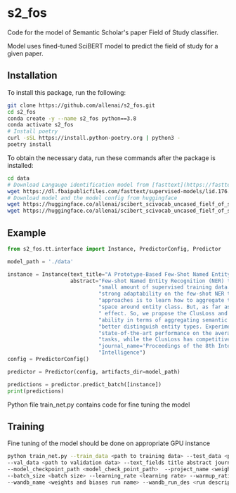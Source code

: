 # s2_fos

Code for the model of Semantic Scholar's paper Field of Study classifier.

Model uses fined-tuned SciBERT model to predict the field of study for a given paper.

## Installation
To install this package, run the following:

```bash
git clone https://github.com/allenai/s2_fos.git
cd s2_fos
conda create -y --name s2_fos python==3.8
conda activate s2_fos
# Install poetry
curl -sSL https://install.python-poetry.org | python3 -
poetry install
```

To obtain the necessary data, run these commands after the package is installed:

```bash
cd data
# Download Langauge identification model from [fasttext](https://fasttext.cc/docs/en/language-identification.html)
wget https://dl.fbaipublicfiles.com/fasttext/supervised-models/lid.176.bin .
# Download model and the model config from huggingface
wget https://huggingface.co/allenai/scibert_scivocab_uncased_fielf_of_study/resolve/main/pytorch_model.bin?download=true .
wget https://huggingface.co/allenai/scibert_scivocab_uncased_fielf_of_study/resolve/main/config.json?download=true .
```


## Example

```python
from s2_fos.tt.interface import Instance, PredictorConfig, Predictor

model_path = './data'

instance = Instance(text_title="A Prototype-Based Few-Shot Named Entity Recognition",
                    abstract="Few-shot Named Entity Recognition (NER) task focuses on identifying name entities on a "
                             "small amount of supervised training data. The work based on prototype network shows "
                             "strong adaptability on the few-shot NER task. We think that the core idea of these "
                             "approaches is to learn how to aggregate the representation of token mappings in vector "
                             "space around entity class. But, as far as we know, no such work has been investigated its"
                             " effect. So, we propose the ClusLoss and the ProEuroLoss aiming to enhance the model's "
                             "ability in terms of aggregating semantic information spatially, thus helping the model "
                             "better distinguish entity types. Experimental results show that ProEuroLoss achieves "
                             "state-of-the-art performance on the average F1 scores for both 1-shot and 5-shot NER "
                             "tasks, while the ClusLoss has competitive performance on such tasks.', "
                             "journal_name='Proceedings of the 8th International Conference on Computing and Artificial "
                             "Intelligence")
config = PredictorConfig()

predictor = Predictor(config, artifacts_dir=model_path)

predictions = predictor.predict_batch([instance])
print(predictions)
```

Python file train_net.py contains code for fine tuning the model

## Training

Fine tuning of the model should be done on appropriate GPU instance

```bash
python train_net.py --train_data <path to training data> --test_data <path to test data> \
--val_data <path to validation data> --text_fields title abstract journal_name  --save_path <output_path> --train True \
--model_checkpoint_path <model_check_point_path>  --project_name <weights and biases project name>
--batch_size <batch size> --learning_rate <learning rate> --warmup_ratio <warm up ratio> \
--wandb_name <weights and biases run name> --wandb_run_des <run description> --log_dir <log directory>
```
